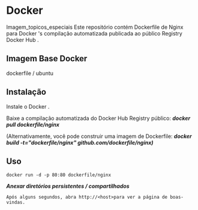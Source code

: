 # Docker
Imagem_topicos_especiais
Este repositório contém Dockerfile de Nginx para Docker 's compilação automatizada publicada ao público Registry Docker Hub .

## Imagem Base Docker
dockerfile / ubuntu

## Instalação
Instale o Docker .

Baixe a compilação automatizada do  Docker Hub Registry público: ***docker pull dockerfile/nginx***

(Alternativamente, você pode construir uma imagem de Dockerfile: ***docker build -t="dockerfile/nginx" github.com/dockerfile/nginx)***


## Uso
```docker run -d -p 80:80 dockerfile/nginx```

***Anexar diretórios persistentes / compartilhados***
```docker run -d -p 80:80 -v <sites-enabled-dir>:/etc/nginx/conf.d -v <certs-dir>:/etc/nginx/certs -v <log-dir>:/var/log/nginx -v <html-dir>:/var/www/html dockerfile/nginx
Após alguns segundos, abra http://<host>para ver a página de boas-vindas.
